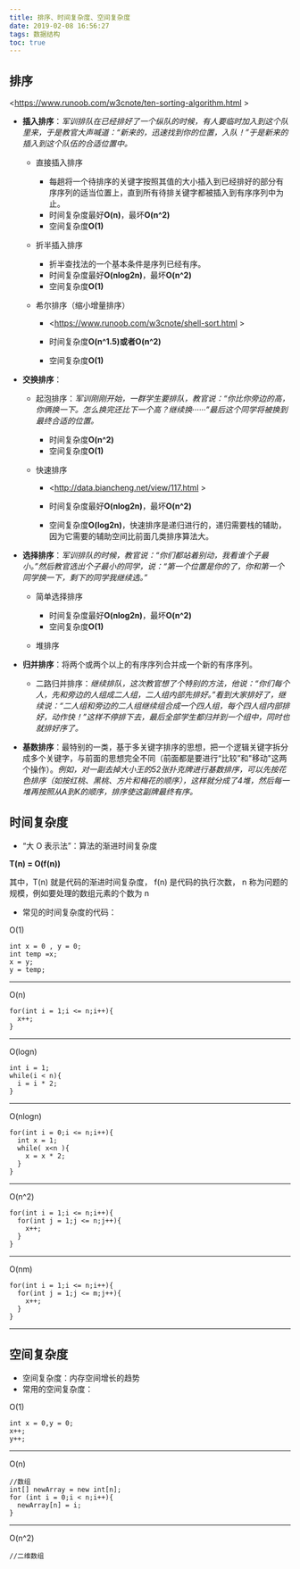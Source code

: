 ```yaml
---
title: 排序、时间复杂度、空间复杂度
date: 2019-02-08 16:56:27
tags: 数据结构
toc: true
---
```


## 排序

<https://www.runoob.com/w3cnote/ten-sorting-algorithm.html >

- **插入排序**：*军训排队在已经排好了一个纵队的时候，有人要临时加入到这个队里来，于是教官大声喊道：“新来的，迅速找到你的位置，入队！”于是新来的插入到这个队伍的合适位置中。*
  - 直接插入排序
    - 每趟将一个待排序的关键字按照其值的大小插入到已经排好的部分有序序列的适当位置上，直到所有待排关键字都被插入到有序序列中为止。
    - 时间复杂度最好**O(n)**，最坏**O(n^2)**
    - 空间复杂度**O(1)**
    
  - 折半插入排序
    - 折半查找法的一个基本条件是序列已经有序。
    - 时间复杂度最好**O(nlog2n)**，最坏**O(n^2)**
    - 空间复杂度**O(1)**
    
  - 希尔排序（缩小增量排序）
    
    - <https://www.runoob.com/w3cnote/shell-sort.html >
    
    - 时间复杂度**O(n^1.5)**或者**O(n^2)**
    
    - 空间复杂度**O(1)**
    
      
  
- **交换排序**：
  - 起泡排序：*军训刚刚开始，一群学生要排队，教官说：“你比你旁边的高，你俩换一下。怎么换完还比下一个高？继续换······”最后这个同学将被换到最终合适的位置。*
    - 时间复杂度**O(n^2)**
    - 空间复杂度**O(1)**
    
  - 快速排序
    
    - <http://data.biancheng.net/view/117.html >
    
    - 时间复杂度最好**O(nlog2n)**，最坏**O(n^2)**
    
    - 空间复杂度**O(log2n)**，快速排序是递归进行的，递归需要栈的辅助，因为它需要的辅助空间比前面几类排序算法大。
    
      
  
- **选择排序**：*军训排队的时候，教官说：“你们都站着别动，我看谁个子最小。”然后教官选出个子最小的同学，说：“第一个位置是你的了，你和第一个同学换一下，剩下的同学我继续选。”*
  - 简单选择排序
  
    - 时间复杂度最好**O(nlog2n)**，最坏**O(n^2)**
    - 空间复杂度**O(1)**
  
  - 堆排序
  
    
  
- **归并排序**：将两个或两个以上的有序序列合并成一个新的有序序列。
  
  - 二路归并排序：*继续排队，这次教官想了个特别的方法，他说：“你们每个人，先和旁边的人组成二人组，二人组内部先排好。”看到大家排好了，继续说：“二人组和旁边的二人组继续组合成一个四人组，每个四人组内部排好，动作快！”这样不停排下去，最后全部学生都归并到一个组中，同时也就排好序了。*
  
    
  
- **基数排序**：最特别的一类，基于多关键字排序的思想，把一个逻辑关键字拆分成多个关键字，与前面的思想完全不同（前面都是要进行“比较”和"移动"这两个操作）。*例如，对一副去掉大小王的52张扑克牌进行基数排序，可以先按花色排序（如按红桃、黑桃、方片和梅花的顺序），这样就分成了4堆，然后每一堆再按照从A到K的顺序，排序使这副牌最终有序。*


## 时间复杂度
- “大 O 表示法”：算法的渐进时间复杂度

**T(n) = O(f(n))**

其中，T(n) 就是代码的渐进时间复杂度，
f(n) 是代码的执行次数，
n 称为问题的规模，例如要处理的数组元素的个数为 n

- 常见的时间复杂度的代码：

O(1)
```
int x = 0 , y = 0;
int temp =x;
x = y;
y = temp;
```
---
O(n)
```
for(int i = 1;i <= n;i++){
  x++;
}
```
---
O(logn)
```
int i = 1;
while(i < n){
  i = i * 2;
}
```
---
O(nlogn)
```
for(int i = 0;i <= n;i++){
  int x = 1;
  while( x<n ){
    x = x * 2;
  }
}
```
---
O(n^2)
```
for(int i = 1;i <= n;i++){
  for(int j = 1;j <= n;j++){
    x++;
  }
}
```
---
O(nm)
```
for(int i = 1;i <= n;i++){
  for(int j = 1;j <= m;j++){
    x++;
  }
}
```
---

## 空间复杂度
- 空间复杂度：内存空间增长的趋势
- 常用的空间复杂度：

O(1)
```
int x = 0,y = 0;
x++;
y++;
```
---
O(n)
```
//数组
int[] newArray = new int[n];
for (int i = 0;i < n;i++){
  newArray[n] = i;
}
```
---
O(n^2)
```
//二维数组
```
